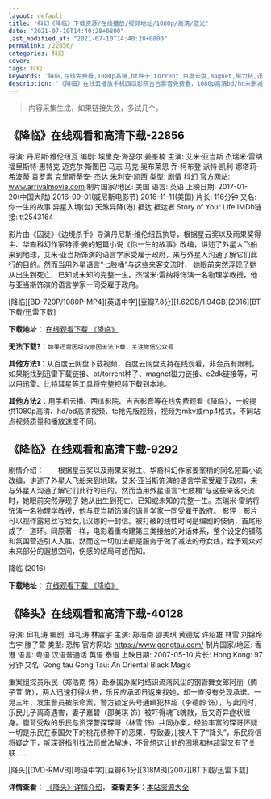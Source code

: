 ```yaml
---
layout: default
title: '科幻《降临》下载资源/在线播放/视频地址/1080p/高清/蓝光'
date: "2021-07-10T14:40:28+0800"
last_modified_at: "2021-07-10T14:40:28+0800"
permalink: /22856/
categories: 科幻
cover:
tags: 科幻
keywords: '降临,在线免费看,1080p高清,bt种子,torrent,百度云盘,magnet,磁力链,迅雷下载资源'
description: '《降临》在线云播放手机西瓜影院吉吉影音免费看，1080p高清bd/hd未删减完整版和tc抢先枪版，mkv/mp4格式，附带bt/torrent种子、magnet/磁力链、百度云盘、网盘资源迅雷下载链接'
---
```


>内容采集生成，如果链接失效，多试几个。


## 《降临》在线观看和高清下载-22856

导演: 丹尼斯·维伦纽瓦 编剧: 埃里克·海瑟尔 姜峯楠 主演: 艾米·亚当斯 杰瑞米·雷纳 福里斯特·惠特克 迈克尔·斯图巴 马志 马克·奥布莱恩 乔·柯布登 派特·凯利 娜塔莉·希波蒂 袁罗素 克里斯蒂安· 杰达 朱利安·凯西 类型: 剧情 科幻 官方网站: www.arrivalmovie.com 制片国家/地区: 美国 语言: 英语 上映日期: 2017-01-20(中国大陆) 2016-09-01(威尼斯电影节) 2016-11-11(美国) 片长: 116分钟 又名: 你一生的故事 异星入境(台) 天煞异降(港) 抵达 抵达者 Story of Your Life IMDb链接: tt2543164

影片由《囚徒》《边境杀手》导演丹尼斯·维伦纽瓦执导，根据星云奖以及雨果奖得主、华裔科幻作家特德·姜的短篇小说《你一生的故事》改编，讲述了外星人飞船来到地球，艾米·亚当斯饰演的语言学家受雇于政府，来与外星人沟通了解它们此行的目的。然而当用外星语言“七肢桶”与这些来客交流时， 她眼前突然浮现了她从出生到死亡、已知或未知的完整一生。杰瑞米·雷纳将饰演一名物理学教授，他与亚当斯饰演的语言学家一同受雇于政府。


[降临][BD-720P/1080P-MP4][英语中字][豆瓣7.8分][1.62GB/1.94GB][2016][BT下载/迅雷下载]

**下载地址**： [在线观看下载 《降临》](https://www.btdx8.com/torrent/arrival_2016.html) 


**无法下载?**：`如果迅雷因版权原因无法下载，关注微信公众号 `

**其他方法1**：从百度云网盘下载视频，百度云网盘支持在线观看，非会员有限制，如果能找到迅雷下载链接、bt/torrent种子、magnet磁力链接、e2dk链接等，可以用迅雷、比特彗星等工具将完整视频下载到本地。

**其他方法2**：用手机云播、西瓜影院、吉吉影音等在线免费观看《降临》，一般提供1080p高清、hd/bd高清视频、tc抢先版视频，视频为mkv或mp4格式，不同站点视频质量和播放速度不同。


## 《降临》在线观看和高清下载-9292

剧情介绍：　　根据星云奖以及雨果奖得主、华裔科幻作家姜峯楠的同名短篇小说改编，讲述了外星人飞船来到地球，艾米·亚当斯饰演的语言学家受雇于政府，来与外星人沟通了解它们此行的目的。然而当用外星语言“七肢桶”与这些来客交流时，她眼前突然浮现了 她从出生到死亡、已知或未知的完整一生。杰瑞米·雷纳将饰演一名物理学教授，他与亚当斯饰演的语言学家一同受雇于政府。 影评：影片可以视作露易丝写给女儿汉娜的一封信。被打破的线性时间是编剧的伎俩，首尾形成了一道环。同原著一样，电影着重构建第三类接触的对话体系，整个设定的铺陈和氛围营造引人入胜，然而这一切加法都是服务于做了减法的母女线，给予观众对未来部分的遐想空间，伤感的结局可想而知。


降临 (2016)

**下载地址**： [在线观看下载 《降临》](https://www.btbtdy.me/btdy/dy8375.html) 


## 《降头》在线观看和高清下载-40128

导演: 邱礼涛 编剧: 邱礼涛 林震宇 主演: 郑浩南 邵美琪 黄德斌 许绍雄 林雪 刘锦玲 古宇 滕子萱 类型: 恐怖 官方网站: https://www.gongtau.com/ 制片国家/地区: 香港 语言: 粤语 汉语普通话 英语 泰语 上映日期: 2007-05-10 片长: Hong Kong: 97 分钟 又名: Gong tau Gong Tau: An Oriental Black Magic

重案组探员乐民（郑浩南 饰）赴泰国办案时结识流落风尘的钢管舞女郎阿丽（腾子萱 饰），两人迅速打得火热，乐民应承即日返来找她，却一直没有兑现承诺。一晃三年，发生警员被杀命案，警方锁定头号通缉犯林超（李德龄 饰），与此同时，乐民儿子离奇遇害，妻子嘉碧（邵美琪 饰）被吓得魂飞魄散，后又奇异症状缠身。腹背受敌的乐民与资深警探琛哥（林雪 饰）共同办案，经验丰富的琛哥怀疑一切是乐民在泰国欠下的桃花债种下的恶果，导致妻儿被人下了“降头”，乐民将信将疑之下，听琛哥指引找法师做法解决，不曾想这让他的困境和林超案又有了关联……


[降头][DVD-RMVB][粤语中字][豆瓣6.1分][318MB][2007][BT下载/迅雷下载]

**详情查看**： [《降头》详情介绍](/movie/40128/)， **查看更多**：[本站资源大全](/movie/t/all/)

